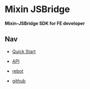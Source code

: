 # Mixin JSBridge

**Mixin-JSBridge SDK for FE developer**

## Nav
- [Quick Start](/1)

- [API](/2)

- [rebot](https://fox-one.github.io/mixin-sdk-jsbridge-debug/#/)

- [github](https://github.com/fox-one/mixin-sdk-jsbridge/tree/master/packages/mixin-jsbridge-sdk)